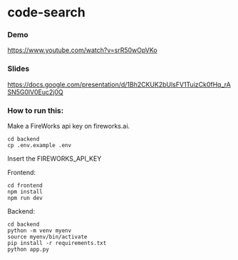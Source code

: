# code-search

### Demo
https://www.youtube.com/watch?v=srR50wOpVKo

### Slides
https://docs.google.com/presentation/d/1Bh2CKUK2bUlsFV1TuizCk0fHq_rASN5G0lV0Euc2j0Q

### How to run this:

Make a FireWorks api key on fireworks.ai.

```
cd backend
cp .env.example .env
```

Insert the FIREWORKS_API_KEY

Frontend:

```
cd frontend
npm install
npm run dev
```

Backend:
```
cd backend
python -m venv myenv
source myenv/bin/activate
pip install -r requirements.txt
python app.py
```

